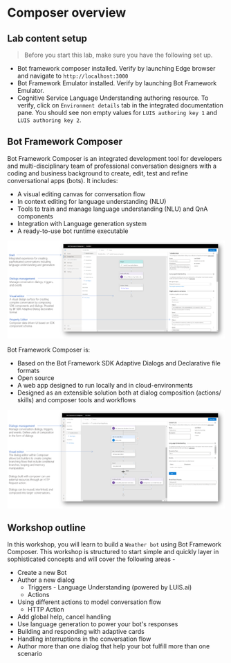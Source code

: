 # Composer overview

## Lab content setup

> Before you start this lab, make sure you have the following set up.

- Bot framework composer installed. Verify by launching Edge browser and navigate to `http://localhost:3000`
- Bot Framework Emulator installed. Verify by launching Bot Framework Emulator.
- Cognitive Service Language Understanding authoring resource. To verify, click on `Environment details` tab in the integrated documentation pane. You should see non empty values for `LUIS authoring key 1` and `LUIS authoring key 2`.

## Bot Framework Composer

Bot Framework Composer is an integrated development tool for developers and multi-disciplinary team of professional conversation designers with a coding and business background to create, edit, test and refine conversational apps (bots)​. It includes: 

- A visual editing canvas for conversation flow​
- In context editing for language understanding (NLU) ​
- Tools to train and manage language understanding (NLU)  and QnA components​
- Integration with Language generation system​
- A ready-to-use bot runtime executable​

<img src="./assets/00/overview.png" width = "800" />

​Bot Framework Composer is: 

- Based on the Bot Framework SDK Adaptive Dialogs and Declarative file formats ​
- Open source​
- A web app designed to run locally and in cloud-environments ​
- Designed as an extensible solution both at dialog composition (actions/ skills) and composer tools and workflows​

<img src="./assets/00/overview2.png" width = "800" />

## Workshop outline

In this workshop, you will learn to build a `Weather bot` using Bot Framework Composer. 
This workshop is structured to start simple and quickly layer in sophisticated concepts and will cover the following areas - 

- Create a new Bot
- Author a new dialog
    - Triggers - Language Understanding (powered by LUIS.ai)
    - Actions
- Using different actions to model conversation flow
    - HTTP Action
- Add global help, cancel handling
- Use language generation to power your bot's responses
- Building and responding with adaptive cards
- Handling interruptions in the conversation flow
- Author more than one dialog that help your bot fulfill more than one scenario 
​
